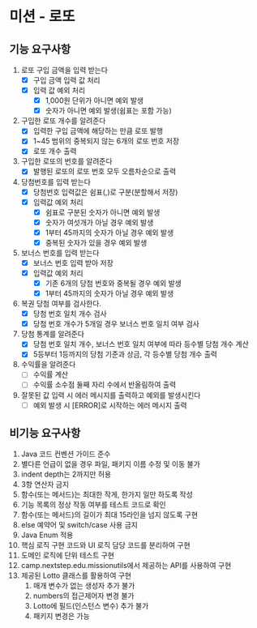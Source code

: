 # 미션 - 로또

## 기능 요구사항
1. 로또 구입 금액을 입력 받는다
    - [x] 구입 금액 입력 값 처리
    - [x] 입력 값 예외 처리
        - [x] 1,000원 단위가 아니면 예외 발생
        - [x] 숫자가 아니면 예외 발생(쉼표는 포함 가능)
2. 구입한 로또 개수를 알려준다
    - [x] 입력한 구입 금액에 해당하는 만큼 로또 발행
    - [x] 1~45 범위의 중복되지 않는 6개의 로또 번호 저장
    - [x] 로또 개수 출력
3. 구입한 로또의 번호를 알려준다
    - [x] 발행된 로또의 로또 번호 모두 오름차순으로 출력
4. 당첨번호를 입력 받는다
    - [x] 당첨번호 입력값은 쉼표(,)로 구분(분할해서 저장)
    - [x] 입력값 예외 처리
        - [x] 쉼표로 구분된 숫자가 아니면 예외 발생
        - [x] 숫자가 여섯개가 아닐 경우 예외 발생
        - [x] 1부터 45까지의 숫자가 아닐 경우 예외 발생
        - [x] 중복된 숫자가 있을 경우 예외 발생
5. 보너스 번호를 입력 받는다
    - [x] 보너스 번호 입력 받아 저장
    - [x] 입력값 예외 처리
        - [x] 기존 6개의 당첨 번호와 중복될 경우 예외 발생
        - [x] 1부터 45까지의 숫자가 아닐 경우 예외 발생
6. 복권 당첨 여부를 검사한다.
    - [x] 당첨 번호 일치 개수 검사
    - [x] 당첨 번호 개수가 5개일 경우 보너스 번호 일치 여부 검사
7. 당첨 통계를 알려준다
    - [x] 당첨 번호 일치 개수, 보너스 번호 일치 여부에 따라 등수별 당첨 개수 계산
    - [x] 5등부터 1등까지의 당첨 기준과 상금, 각 등수별 당첨 개수 출력
9. 수익률을 알려준다
    - [ ] 수익률 계산
    - [ ] 수익률 소수점 둘째 자리 수에서 반올림하여 출력
10. 잘못된 값 입력 시 에러 메시지를 출력하고 예외를 발생시킨다
     - [ ] 예외 발생 시 [ERROR]로 시작하는 에러 메시지 출력

## 비기능 요구사항
1. Java 코드 컨벤션 가이드 준수
2. 별다른 언급이 없을 경우 파일, 패키지 이름 수정 및 이동 불가
3. indent depth는 2까지만 허용
4. 3항 연산자 금지
5. 함수(또는 메서드)는 최대한 작게, 한가지 일만 하도록 작성
6. 기능 목록의 정상 작동 여부를 테스트 코드로 확인
7. 함수(또는 메서드)의 길이가 최대 15라인을 넘지 않도록 구현
8. else 예약어 및 switch/case 사용 금지
9. Java Enum 적용
10. 핵심 로직 구현 코드와 UI 로직 담당 코드를 분리하여 구현
11. 도메인 로직에 단위 테스트 구현
12. camp.nextstep.edu.missionutils에서 제공하는 API를 사용하여 구현
13. 제공된 Lotto 클래스를 활용하여 구현
    1. 매개 변수가 없는 생성자 추가 불가
    2. numbers의 접근제어자 변경 불가
    3. Lotto에 필드(인스턴스 변수) 추가 불가
    4. 패키지 변경은 가능